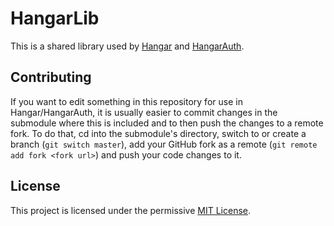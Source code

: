 # HangarLib

This is a shared library used by [Hangar](https://github.com/HangarMC/Hangar)
and [HangarAuth](https://github.com/HangarMC/HangarAuth).

## Contributing

If you want to edit something in this repository for use in Hangar/HangarAuth, it is usually easier to commit changes in
the submodule where this is included and to then push the changes to a remote fork. To do that, cd into the submodule's
directory, switch to or create a branch (`git switch master`), add your GitHub fork as a
remote (`git remote add fork <fork url>`) and push your code changes to it.

## License
This project is licensed under the permissive [MIT License](LICENSE).
